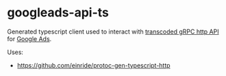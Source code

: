 # googleads-api-ts

Generated typescript client used to interact with [transcoded gRPC http API](https://google.aip.dev/127) for [Google Ads](https://developers.google.com/google-ads/api/rest/reference/rest).


Uses:
 - https://github.com/einride/protoc-gen-typescript-http